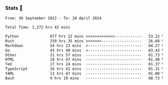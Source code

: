 ### Stats 👋
<!--START_SECTION:waka-->

```txt
From: 30 September 2022 - To: 28 April 2024

Total Time: 1,272 hrs 42 mins

Python              677 hrs 22 mins >>>>>>>>>>>>>------------   53.22 %
Rust                339 hrs 35 mins >>>>>>>------------------   26.68 %
Markdown            54 hrs 23 mins  >------------------------   04.27 %
Go                  43 hrs 40 mins  >------------------------   03.43 %
Other               21 hrs 57 mins  -------------------------   01.73 %
HTML                18 hrs 47 mins  -------------------------   01.48 %
TeX                 17 hrs 24 mins  -------------------------   01.37 %
TypeScript          16 hrs 41 mins  -------------------------   01.31 %
YAML                13 hrs 47 mins  -------------------------   01.08 %
Bash                9 hrs 19 mins   -------------------------   00.73 %
```

<!--END_SECTION:waka-->

<!--
**buhaytza2005/buhaytza2005** is a ✨ _special_ ✨ repository because its `README.md` (this file) appears on your GitHub profile.

Here are some ideas to get you started:

- 🔭 I’m currently working on ...
- 🌱 I’m currently learning ...
- 👯 I’m looking to collaborate on ...
- 🤔 I’m looking for help with ...
- 💬 Ask me about ...
- 📫 How to reach me: ...
- 😄 Pronouns: ...
- ⚡ Fun fact: ...
-->


